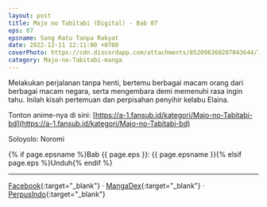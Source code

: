 ```yaml
---
layout: post
title: Majo no Tabitabi (Digital) - Bab 07
eps: 07
epsname: Sang Ratu Tanpa Rakyat
date: 2022-12-11 12:11:00 +0700
coverPhoto: https://cdn.discordapp.com/attachments/852096360287043644/1075786877661106177/bab7.png
category: Majo-no-Tabitabi-manga
---
```


Melakukan perjalanan tanpa henti, bertemu berbagai macam orang dari berbagai macam negara, serta mengembara demi memenuhi rasa ingin tahu. Inilah kisah pertemuan dan perpisahan penyihir kelabu Elaina.

Tonton anime-nya di sini: [https://a-1.fansub.id/kategori/Majo-no-Tabitabi-bd](https://a-1.fansub.id/kategori/Majo-no-Tabitabi-bd)

Soloyolo: Noromi

{% if page.epsname %}Bab {{ page.eps }}: {{ page.epsname }}{% elsif page.eps %}Unduh{% endif %}

---
[Facebook](https://www.facebook.com/a1fansub/posts/pfbid0kgX8FV2SadwqqvENmpCWfKhT1Y8mK4j7LVMhEiDpNQeJXjLR1BSkTF5A4prTktkXl){:target="_blank"} &middot; [MangaDex](https://mangadex.org/chapter/7feae4f0-188f-4919-949d-bbf4ba019930){:target="_blank"} &middot; [PerpusIndo](https://www.perpusindo.info/berkas/6lIZbvGO.elaina-majo-no-tabitabi-bab-07-digital-pdf){:target="_blank"}